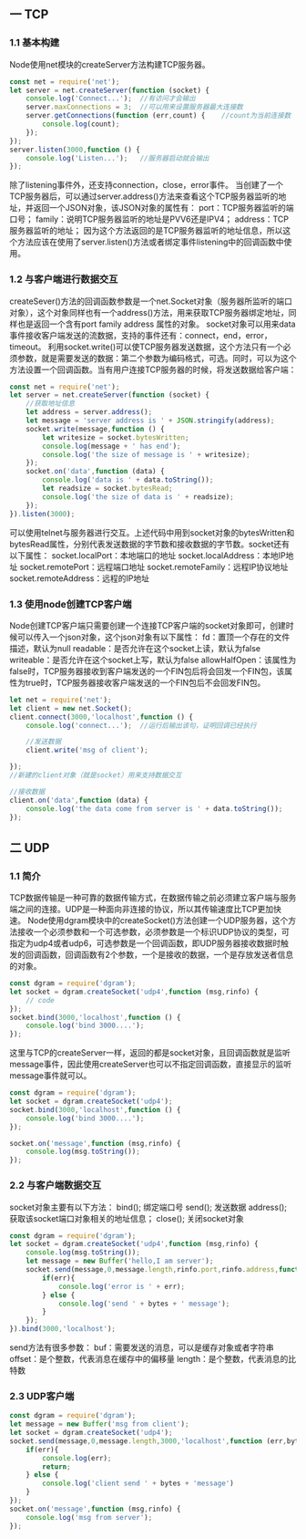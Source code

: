 ## 一 TCP
### 1.1 基本构建
Node使用net模块的createServer方法构建TCP服务器。
```JavaScript
const net = require('net');
let server = net.createServer(function (socket) {
    console.log('Connect...');  //有访问才会输出
    server.maxConnections = 3;  //可以用来设置服务器最大连接数
    server.getConnections(function (err,count) {    //count为当前连接数
        console.log(count);
    });
});
server.listen(3000,function () {
    console.log('Listen...');   //服务器启动就会输出
});
```
除了listening事件外，还支持connection，close，error事件。
当创建了一个TCP服务器后，可以通过server.address()方法来查看这个TCP服务器监听的地址，并返回一个JSON对象，该JSON对象的属性有：
port：TCP服务器监听的端口号；
family：说明TCP服务器监听的地址是PVV6还是IPV4；
address：TCP服务器监听的地址；
因为这个方法返回的是TCP服务器监听的地址信息，所以这个方法应该在使用了server.listen()方法或者绑定事件listening中的回调函数中使用。
### 1.2 与客户端进行数据交互
createSever()方法的回调函数参数是一个net.Socket对象（服务器所监听的端口对象），这个对象同样也有一个address()方法，用来获取TCP服务器绑定地址，同样也是返回一个含有port family address 属性的对象。
socket对象可以用来data事件接收客户端发送的流数据，支持的事件还有：connect，end，error，timeout。
利用socket.write()可以使TCP服务器发送数据，这个方法只有一个必须参数，就是需要发送的数据：第二个参数为编码格式，可选。同时，可以为这个方法设置一个回调函数。当有用户连接TCP服务器的时候，将发送数据给客户端：
```JavaScript
const net = require('net');
let server = net.createServer(function (socket) {
    //获取地址信息
    let address = server.address();
    let message = 'server address is ' + JSON.stringify(address);
    socket.write(message,function () {
        let writesize = socket.bytesWritten;
        console.log(message + ' has end');
        console.log('the size of message is ' + writesize);
    });
    socket.on('data',function (data) {
        console.log('data is ' + data.toString());
        let readsize = socket.bytesRead;
        console.log('the size of data is ' + readsize);
    });
}).listen(3000);
```

可以使用telnet与服务器进行交互。上述代码中用到socket对象的bytesWritten和bytesRead属性，分别代表发送数据的字节数和接收数据的字节数。socket还有以下属性：
socket.localPort：本地端口的地址
socket.localAddress：本地IP地址
socket.remotePort：远程端口地址
socket.remoteFamily：远程IP协议地址
socket.remoteAddress：远程的IP地址
### 1.3 使用node创建TCP客户端
Node创建TCP客户端只需要创建一个连接TCP客户端的socket对象即可，创建时候可以传入一个json对象，这个json对象有以下属性：
fd：置顶一个存在的文件描述，默认为null
readable：是否允许在这个socket上读，默认为false
writeable：是否允许在这个socket上写，默认为false
allowHalfOpen：该属性为false时，TCP服务器接收到客户端发送的一个FIN包后将会回发一个FIN包，该属性为true时，TCP服务器接收客户端发送的一个FIN包后不会回发FIN包。
```JavaScript
let net = require('net');
let client = new net.Socket();
client.connect(3000,'localhost',function () {
    console.log('connect...');  //运行后输出该句，证明回调已经执行

    //发送数据
    client.write('msg of client');

});
//新建的client对象（就是socket）用来支持数据交互

//接收数据
client.on('data',function (data) {
    console.log('the data come from server is ' + data.toString());
});

```
## 二 UDP
### 1.1 简介
TCP数据传输是一种可靠的数据传输方式，在数据传输之前必须建立客户端与服务端之间的连接。UDP是一种面向非连接的协议，所以其传输速度比TCP更加快速。
Node使用dgram模块中的createSocket()方法创建一个UDP服务器，这个方法接收一个必须参数和一个可选参数，必须参数是一个标识UDP协议的类型，可指定为udp4或者udp6，可选参数是一个回调函数，即UDP服务器接收数据时触发的回调函数，回调函数有2个参数，一个是接收的数据，一个是存放发送者信息的对象。
```JavaScript
const dgram = require('dgram');
let socket = dgram.createSocket('udp4',function (msg,rinfo) {
    // code
});
socket.bind(3000,'localhost',function () {
    console.log('bind 3000....');
});
```
这里与TCP的createServer一样，返回的都是socket对象，且回调函数就是监听message事件，因此使用createServer也可以不指定回调函数，直接显示的监听message事件就可以。
```JavaScript
const dgram = require('dgram');
let socket = dgram.createSocket('udp4');
socket.bind(3000,'localhost',function () {
    console.log('bind 3000....');
});

socket.on('message',function (msg,rinfo) {
    console.log(msg.toString());
});
```
###  2.2 与客户端数据交互
socket对象主要有以下方法：
bind();	绑定端口号
send();	发送数据
address();	获取该socket端口对象相关的地址信息；
close();		关闭socket对象
```JavaScript
const dgram = require('dgram');
let socket = dgram.createSocket('udp4',function (msg,rinfo) {
    console.log(msg.toString());
    let message = new Buffer('hello,I am server');
    socket.send(message,0,message.length,rinfo.port,rinfo.address,function (err,bytes) {
        if(err){
            console.log('error is ' + err);
        } else {
            console.log('send ' + bytes + ' message');
        }
    });
}).bind(3000,'localhost');

```

send方法有很多参数：
buf：需要发送的消息，可以是缓存对象或者字符串
offset：是个整数，代表消息在缓存中的偏移量
length：是个整数，代表消息的比特数

### 2.3 UDP客户端
```JavaScript
const dgram = require('dgram');
let message = new Buffer('msg from client');
let socket = dgram.createSocket('udp4');
socket.send(message,0,message.length,3000,'localhost',function (err,bytes) {
    if(err){
        console.log(err);
        return;
    } else {
        console.log('client send ' + bytes + 'message')
    }
});
socket.on('message',function (msg,rinfo) {
    console.log('msg from server');
});

```
